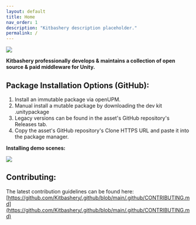 ```yaml
---
layout: default
title: Home
nav_order: 1
description: "Kitbashery description placeholder."
permalink: /
---
```

![](https://kitbashery.com/assets/images/kitbashery-github-banner.jpg)

<b>Kitbashery professionally develops & maintains a collection of open source & paid middleware for Unity.</b>

<script>
var width = window.innerWidth
|| document.documentElement.clientWidth
|| document.body.clientWidth;

<p>width</p>
## Latest Video:
if (width >= 750)
{
<!-- 
<iframe width="750" height="550" src="https://www.youtube.com/embed?listType=user_uploads&list=UCuDGSS2kndpqd3PGfdYApjw" frameborder="0" allowfullscreen></iframe> 
-->
<iframe width="740" height="550" src="https://www.youtube.com/embed/ls5ppTauxjQ"> </iframe>
}
else
{
  <iframe width="370" height="275" src="https://www.youtube.com/embed/ls5ppTauxjQ"> </iframe>
}
## Latest Asset:
 if(width >= 600)
  {
<iframe src="https://assetstore.unity.com/linkmaker/embed/package/248930/widget-wide?aid=1100lvf66" style="width:600px; height:130px; border:0px;"></iframe>
  }
  else
  {
  <iframe src="https://assetstore.unity.com/linkmaker/embed/package/248930/widget?aid=1100lvf66" style="width:202px; height:260px; border:0px;"></iframe>
  }
</script>

## Package Installation Options (GitHub):
<ol>
<li>Install an immutable package via openUPM.</li>
<li>Manual install a mutable package by downloading the dev kit .unitypackage</li>
<li>Legacy versions can be found in the asset's GitHub repository's Releases tab.</li>
<li>Copy the asset's GitHub repository's Clone HTTPS URL and paste it into the package manager.</li>
</ol>

<b>Installing demo scenes:</b>

![](https://kitbashery.com/assets/images/kitbashery-demo-scene-installation.jpg)

## Contributing:
The latest contribution guidelines can be found here:
[https://github.com/Kitbashery/.github/blob/main/.github/CONTRIBUTING.md](https://github.com/Kitbashery/.github/blob/main/.github/CONTRIBUTING.md)
